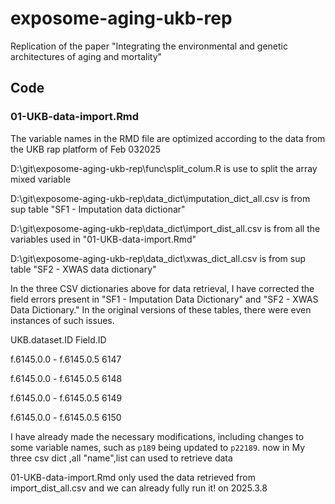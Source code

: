 # exposome-aging-ukb-rep
Replication of the paper "Integrating the environmental and genetic architectures of aging and mortality"

## Code
### 01-UKB-data-import.Rmd  
The variable names in the RMD file are optimized according to the data from the UKB rap platform of Feb 032025

D:\git\exposome-aging-ukb-rep\func\split_colum.R  is use to split the array mixed variable

D:\git\exposome-aging-ukb-rep\data_dict\imputation_dict_all.csv is from sup table "SF1 - Imputation data dictionar"

D:\git\exposome-aging-ukb-rep\data_dict\import_dist_all.csv  is from all the variables used in "01-UKB-data-import.Rmd"

D:\git\exposome-aging-ukb-rep\data_dict\xwas_dict_all.csv is from sup table "SF2 - XWAS data dictionary"

In the three CSV dictionaries above for data retrieval, I have corrected the field errors present in "SF1 - Imputation Data Dictionary" and "SF2 - XWAS Data Dictionary." In the original versions of these tables, there were even instances of such issues.

UKB.dataset.ID	Field.ID

f.6145.0.0 - f.6145.0.5	6147

f.6145.0.0 - f.6145.0.5	6148

f.6145.0.0 - f.6145.0.5	6149

f.6145.0.0 - f.6145.0.5	6150

I have already made the necessary modifications, including changes to some variable names, such as `p189` being updated to `p22189`. 
now in My three csv dict ,all "name",list can used to retrieve data

01-UKB-data-import.Rmd  only used the data retrieved from import_dist_all.csv and we can already fully run it! on 2025.3.8









